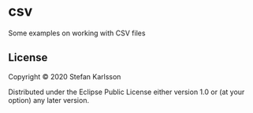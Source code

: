 # csv

Some examples on working with CSV files

## License

Copyright © 2020 Stefan Karlsson

Distributed under the Eclipse Public License either version 1.0 or (at
your option) any later version.
